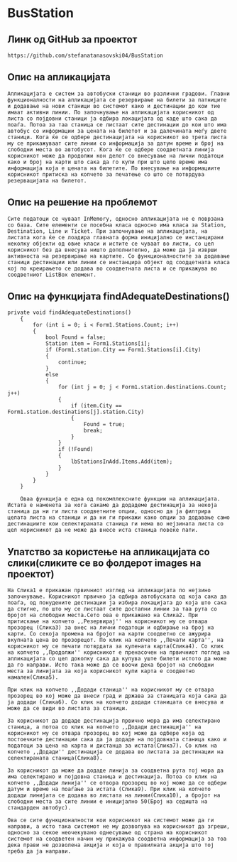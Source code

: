 # BusStation

## Линк од GitHub за проектот
	https://github.com/stefanatanasovski04/BusStation


## Опис на апликацијата
	Апликацијата е систем за автобуски станици во различни градови. Главни функционалности на апликацијата се резервирање на билети за патниците и додавање на нови станици во системот како и дестинации до кои тие имаат активни линии. По започнување на апликацијата корисникот од листа со појдовни станици ја одбира локацијата од каде што сака да поаѓа. Потоа за таа станица се листаат сите дестинации до кои што има автобус со информации за цената на билетот и за далечината меѓу двете станици. Кога ќе се одбере дестинацијата на корисникот во трета листа му се прикажуваат сите линии со информација за датум време и број на слободни места во автобусот. Кога ќе се одбере соодветната линија корисникот може да продолжи кон делот со внесување на лични податоци како и број на карти што сака да го купи при што цело време има информација која е цената на билетите. По внесување на информациите корисникот притиска на копчето за печатење со што се потврдува резервацијата на билетот.


## Опис на решение на проблемот
	Сите податоци се чуваат InMemory, односно апликацијата не е поврзана со база. Сите елементи се посебна класа односно има класа за Station, Destination, Line и Ticket. При започнување на апликацијата, на листата кога ќе се лоадира главната форма иницијално се инстанцирани неколку објекти од овие класи и истите се чуваат во листи, со цел корисникот без да внесува ништо дополнително, да може да ја изврши активноста на резервирање на картите. Со функционалностите за додавање станици дестинации или линии се инстанцира објект од соодцетната класа кој по креирањето се додава во соодветната листа и се прикажува во соодветниот ListBox елемент.


## Опис на функцијата findAdequateDestinations()

	private void findAdequateDestinations()
        {
            for (int i = 0; i < Form1.Stations.Count; i++)
            {
                bool Found = false;
                Station item = Form1.Stations[i];
                if (Form1.station.City == Form1.Stations[i].City)
                {
                    continue;
                }
                else
                {
                    for (int j = 0; j < Form1.station.destinations.Count; j++)
                    {
                        if (item.City == Form1.station.destinations[j].station.City)
                        {
                            Found = true;
                            break;
                        }
                    }
                    if (!Found)
                    {
                        lbStationsInAdd.Items.Add(item);
                    }
                }
            }
        }

        Оваа функција е една од покомплексните функции на апликацијата. Истата е наменета за кога сакаме да додадеме дестинација за некоја станица да ни ги листа соодветните опции, односно да ја филтрира целата листа на станици и да ни ги прикажи како опции за додавање само дестинациите кои селектираната станица ги нема во нејзината листа со цел корисникот да не може да внесе иста станица повеќе пати.


## Упатство за користење на апликацијата со слики(сликите се во фолдерот images на проектот)
    На Слика1 е прикажан првичниот изглед на апликацијата по нејзино започнување. Корисникот првично ја одбира автобуската од која сака да поаѓа, од понудените дестинации ја избира локацијата до која што сака да стигне, по што му се листаат сите достапни линии за таа рута со бројот на слободни места.Сето ова е прикажано на Слика2. При притискање на копчето ,,Резервирај'' на корисникот му се отвара прозорец (Слика3) за внес на лични податоци и одбирање на број на карти. Со секоја промена на бројот на карти соодветно се ажурира вкупната цена во прозорецот. По клик на копчето ,,Печати карта'', на корисникот му се печати потврдата за купената карта(Слика4). Со клик на копчето ,,Продолжи'' корисникот е пренасочен на првичниот поглед на апликацијата со цел доколку сака да купува уште билети истото да може да го направи. Исто така може да се воочи дека бројот на слободни места за линијата за која корисникот купи карта е соодветно намален(Слика5).

    При клик на копчето ,,Додади станица'' на корисникот му се отвара прозорец во кој може да внеси град и држава за станицата која сака да ја додади (Слика6). Со клик на копчето додади станицата се внесува и може да се види во листата за станици.

    За корисникот да додаде дестинација првично мора да има селектирано станица, а потоа со клик на копчето ,,Додади дестинација'' на корисникот му се отвара прозорец во кој може да одбере која од постоечките дестинации сака да ја додаде на појдовната станица како и податоци за цена на карта и дистанца за истата(Слика7). Со клик на копчето ,,Додади'' дестинација се додава во листата за дестинации на селектираната станица(Слика8).

    За корисникот да може да додаде линија за соодветна рута тој мора да има селектирано и појдовна станица и дестинација. Потоа со клик на копчето ,,Додади линија'' се отвора прозорец во кој може да се одбери датум и време на поаѓање за истата (Слика9). При клик на копчето додади линијата се додава во листата на линии(Слика10), а бројот на слободни места за сите линии е иницијално 50(Број на седишта на стандарден автобус).

    Ова се сите функционалности кои корисникот на системот може да ги направи, а исто така системот не му дозволува на корисникот да згреши, односно за секое неочекувано однесување од страна на корисникот системот на соодветен начин му прикажува соодветна информација за тоа дека прави не дозволена акција и која е правилната акција што тој треба да ја направи.